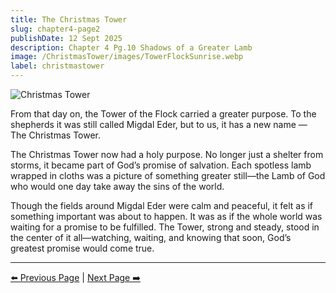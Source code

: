 ```yaml
---
title: The Christmas Tower
slug: chapter4-page2
publishDate: 12 Sept 2025
description: Chapter 4 Pg.10 Shadows of a Greater Lamb
image: /ChristmasTower/images/TowerFlockSunrise.webp
label: christmastower
---
```


![Christmas Tower](/ChristmasTower/images/TowerFlockSunrise.webp)

From that day on, the Tower of the Flock carried a greater purpose. To the shepherds it was still called Migdal Eder, but to us, it has a new name — The Christmas Tower.

The Christmas Tower now had a holy purpose. No longer just a shelter from storms, it became part of God’s promise of salvation. Each spotless lamb wrapped in cloths was a picture of something greater still—the Lamb of God who would one day take away the sins of the world.  

Though the fields around Migdal Eder were calm and peaceful, it felt as if something important was about to happen. It was as if the whole world was waiting for a promise to be fulfilled. The Tower, strong and steady, stood in the center of it all—watching, waiting, and knowing that soon, God’s greatest promise would come true.

---

[⬅️ Previous Page](/ChristmasTower/blog/chapter4-page1) | [Next Page ➡️](/ChristmasTower/blog/chapter5-page1)
